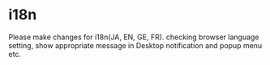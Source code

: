 # i18n

Please make changes for i18n(JA, EN, GE, FR).
checking browser language setting, show appropriate message in Desktop notification and popup menu etc.


